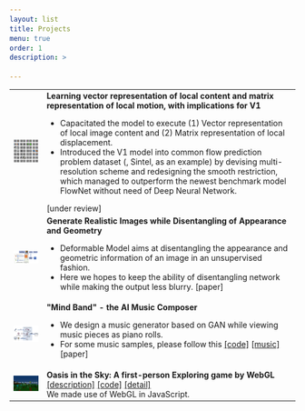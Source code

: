 ```yaml
---
layout: list
title: Projects
menu: true
order: 1
description: >

---
```




<table>
<tbody>
	<tr>
		<td><center><img src="/assets/img/v1_cell.png" style="width: 250px; " /></center></td>
    <td><b>Learning vector representation of local content and matrix representation of local motion, with implications for V1</b><br />
      <ul>
        <li>Capacitated the model to execute (1) Vector representation of local image content and (2) Matrix representation of local displacement.</li>
        <li>Introduced the V1 model into common flow prediction problem dataset (, Sintel, as an example) by devising multi-resolution scheme and redesigning the smooth restriction, which managed to outperform the newest benchmark model FlowNet without need of Deep Neural Network.</li>
      </ul><a herf="">[under review]</a></td>
	</tr>
  <tr>
		<td><center><img src="/assets/img/deformable.png" style="width: 250px; " /></center></td>
    <td><b>Generate Realistic Images while Disentangling of Appearance and Geometry</b><br />
      <ul>
        <li>Deformable Model aims at disentangling the appearance and geometric information of an image in an unsupervised fashion.</li>
        <li>Here we hopes to keep the ability of disentangling network while making the output less blurry. <a herf="https://arxiv.org/abs/1806.06298">[paper]</a></li> 
      </ul>
    </td>
  </tr>
  <tr>
	<td><center><img src="/assets/img/acm.png" style="width: 250px; " /></center></td>
<td><b>"Mind Band" - the AI Music Composer</b><br />
  <ul>
    <li>We design a music generator based on GAN while viewing music pieces as piano rolls.</li>
    <li>For some music samples, please follow this 
      <a href="https://github.com/ryf1123/CLAF/">[code]</a>
      <a href="http://ryf1123.github.io/personal/2019-08-11-music/">[music]</a>
      <a herf="">[paper]</a>
    </li>
  </ul>
</td>
</tr>
  <tr>
  	<td><center><img src="/assets/img/oasis.png" style="width: 250px; " /></center>
    </td>
    <td><b>Oasis in the Sky: A first-person Exploring game by WebGL </b>
      <a href="https://github.com/ryf1123/Oasis-in-the-Sky/blob/master/README.md">[description]</a>
      <a href="https://github.com/ryf1123/Oasis-in-the-Sky">[code]</a>
      <a href="https://github.com/ryf1123/personal/2019-10-11-oasis/">[detail]</a>
		<br>We made use of WebGL in JavaScript. 
    </td>
  </tr>
</tbody>
</table>





[docs]: ../../docs/README.md

